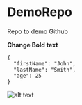 # DemoRepo
Repo to demo Github

**Change Bold text**

```
{
  "firstName": "John",
  "lastName": "Smith",
  "age": 25
}
```


![alt text](https://cdn.vox-cdn.com/thumbor/48aQxOI3vGnSPs5CgSrBu_isnx0=/0x0:960x569/1200x800/filters:focal(381x122:533x274)/cdn.vox-cdn.com/uploads/chorus_image/image/65977526/bbyoda.0.jpg)

